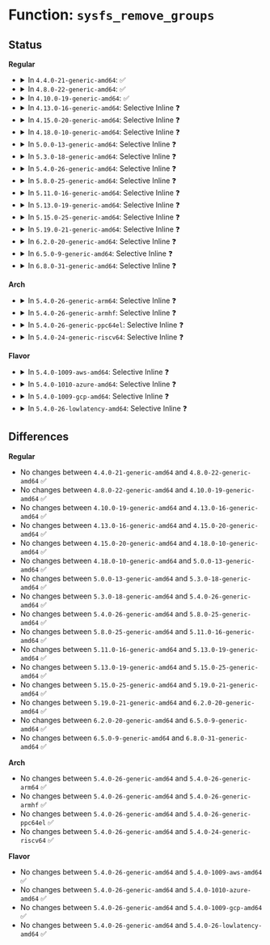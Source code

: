 # Function: <code>sysfs_remove_groups</code>

## Status
<b>Regular</b>
<ul>
<li>
<details>
<summary>In <code>4.4.0-21-generic-amd64</code>: ✅</summary>

```c
void sysfs_remove_groups(struct kobject * kobj, const struct attribute_group * * groups)
```

```json
{
  "name": "sysfs_remove_groups",
  "collision_type": "Unique Global",
  "inline_type": "No",
  "funcs": [
    {
      "addr": 18446744071581522416,
      "name": "sysfs_remove_groups",
      "external": true,
      "loc": "fs/sysfs/group.c:261",
      "file": "fs/sysfs/group.c",
      "inline": "seen, unknown",
      "caller_inline": [],
      "caller_func": [
        "drivers/pci/msi.c:free_msi_irqs",
        "drivers/base/core.c:device_remove_attrs",
        "drivers/base/core.c:device_remove_attrs",
        "drivers/base/core.c:device_remove_attrs",
        "drivers/base/core.c:device_add",
        "drivers/base/core.c:device_add",
        "drivers/base/core.c:device_add",
        "drivers/base/bus.c:bus_unregister"
      ]
    }
  ],
  "symbols": [
    {
      "addr": 18446744071581522416,
      "name": "sysfs_remove_groups",
      "section": ".text",
      "bind": "STB_GLOBAL",
      "size": 66
    }
  ]
}
```
</details>
</li>
<li>
<details>
<summary>In <code>4.8.0-22-generic-amd64</code>: ✅</summary>

```c
void sysfs_remove_groups(struct kobject * kobj, const struct attribute_group * * groups)
```

```json
{
  "name": "sysfs_remove_groups",
  "collision_type": "Unique Global",
  "inline_type": "No",
  "funcs": [
    {
      "addr": 18446744071581708368,
      "name": "sysfs_remove_groups",
      "external": true,
      "loc": "fs/sysfs/group.c:261",
      "file": "fs/sysfs/group.c",
      "inline": "seen, unknown",
      "caller_inline": [],
      "caller_func": [
        "drivers/pci/msi.c:free_msi_irqs",
        "drivers/base/core.c:device_add",
        "drivers/base/core.c:device_add",
        "drivers/base/core.c:device_add",
        "drivers/base/core.c:device_remove_attrs",
        "drivers/base/core.c:device_remove_attrs",
        "drivers/base/core.c:device_remove_attrs",
        "drivers/base/bus.c:bus_unregister"
      ]
    }
  ],
  "symbols": [
    {
      "addr": 18446744071581708368,
      "name": "sysfs_remove_groups",
      "section": ".text",
      "bind": "STB_GLOBAL",
      "size": 66
    }
  ]
}
```
</details>
</li>
<li>
<details>
<summary>In <code>4.10.0-19-generic-amd64</code>: ✅</summary>

```c
void sysfs_remove_groups(struct kobject * kobj, const struct attribute_group * * groups)
```

```json
{
  "name": "sysfs_remove_groups",
  "collision_type": "Unique Global",
  "inline_type": "No",
  "funcs": [
    {
      "addr": 18446744071581796224,
      "name": "sysfs_remove_groups",
      "external": true,
      "loc": "fs/sysfs/group.c:261",
      "file": "fs/sysfs/group.c",
      "inline": "seen, unknown",
      "caller_inline": [],
      "caller_func": [
        "drivers/pci/msi.c:free_msi_irqs",
        "drivers/video/fbdev/efifb.c:efifb_remove",
        "drivers/base/core.c:device_add",
        "drivers/base/core.c:device_add",
        "drivers/base/core.c:device_add",
        "drivers/base/core.c:device_remove_attrs",
        "drivers/base/core.c:device_remove_attrs",
        "drivers/base/core.c:device_remove_attrs",
        "drivers/base/bus.c:bus_unregister",
        "drivers/base/class.c:class_unregister"
      ]
    }
  ],
  "symbols": [
    {
      "addr": 18446744071581796224,
      "name": "sysfs_remove_groups",
      "section": ".text",
      "bind": "STB_GLOBAL",
      "size": 66
    }
  ]
}
```
</details>
</li>
<li>
<details>
<summary>In <code>4.13.0-16-generic-amd64</code>: Selective Inline ❓</summary>

```c
void sysfs_remove_groups(struct kobject * kobj, const struct attribute_group * * groups)
```

```json
{
  "name": "sysfs_remove_groups",
  "collision_type": "Unique Global",
  "inline_type": "Selective",
  "funcs": [
    {
      "addr": 18446744071581851184,
      "name": "sysfs_remove_groups",
      "external": true,
      "loc": "fs/sysfs/group.c:261",
      "file": "fs/sysfs/group.c",
      "inline": "not declared, inlined",
      "caller_inline": [],
      "caller_func": [
        "drivers/pci/msi.c:free_msi_irqs",
        "drivers/video/fbdev/efifb.c:efifb_remove",
        "drivers/video/fbdev/efifb.c:efifb_probe",
        "drivers/base/core.c:device_add",
        "drivers/base/core.c:device_add",
        "drivers/base/core.c:device_add",
        "drivers/base/core.c:device_remove_attrs",
        "drivers/base/core.c:device_remove_attrs",
        "drivers/base/core.c:device_remove_attrs",
        "drivers/base/bus.c:bus_unregister",
        "drivers/base/class.c:class_unregister"
      ]
    }
  ],
  "symbols": [
    {
      "addr": 18446744071581851184,
      "name": "sysfs_remove_groups",
      "section": ".text",
      "bind": "STB_GLOBAL",
      "size": 67
    }
  ]
}
```
</details>
</li>
<li>
<details>
<summary>In <code>4.15.0-20-generic-amd64</code>: Selective Inline ❓</summary>

```c
void sysfs_remove_groups(struct kobject * kobj, const struct attribute_group * * groups)
```

```json
{
  "name": "sysfs_remove_groups",
  "collision_type": "Unique Global",
  "inline_type": "Selective",
  "funcs": [
    {
      "addr": 18446744071582001008,
      "name": "sysfs_remove_groups",
      "external": true,
      "loc": "fs/sysfs/group.c:261",
      "file": "fs/sysfs/group.c",
      "inline": "not declared, inlined",
      "caller_inline": [],
      "caller_func": [
        "drivers/pci/msi.c:free_msi_irqs",
        "drivers/video/fbdev/efifb.c:efifb_remove",
        "drivers/video/fbdev/efifb.c:efifb_probe",
        "drivers/base/core.c:device_add",
        "drivers/base/core.c:device_add",
        "drivers/base/core.c:device_add",
        "drivers/base/core.c:device_remove_attrs",
        "drivers/base/core.c:device_remove_attrs",
        "drivers/base/core.c:device_remove_attrs",
        "drivers/base/core.c:devm_attr_groups_remove",
        "drivers/base/bus.c:bus_unregister",
        "drivers/base/class.c:class_unregister"
      ]
    }
  ],
  "symbols": [
    {
      "addr": 18446744071582001008,
      "name": "sysfs_remove_groups",
      "section": ".text",
      "bind": "STB_GLOBAL",
      "size": 67
    }
  ]
}
```
</details>
</li>
<li>
<details>
<summary>In <code>4.18.0-10-generic-amd64</code>: Selective Inline ❓</summary>

```c
void sysfs_remove_groups(struct kobject * kobj, const struct attribute_group * * groups)
```

```json
{
  "name": "sysfs_remove_groups",
  "collision_type": "Unique Global",
  "inline_type": "Selective",
  "funcs": [
    {
      "addr": 18446744071582189056,
      "name": "sysfs_remove_groups",
      "external": true,
      "loc": "fs/sysfs/group.c:265",
      "file": "fs/sysfs/group.c",
      "inline": "not declared, inlined",
      "caller_inline": [],
      "caller_func": [
        "drivers/pci/msi.c:free_msi_irqs",
        "drivers/video/fbdev/efifb.c:efifb_remove",
        "drivers/base/core.c:device_add",
        "drivers/base/core.c:device_add",
        "drivers/base/core.c:device_add",
        "drivers/base/core.c:device_remove_attrs",
        "drivers/base/core.c:device_remove_attrs",
        "drivers/base/core.c:device_remove_attrs",
        "drivers/base/core.c:devm_attr_groups_remove",
        "drivers/base/bus.c:bus_unregister",
        "drivers/base/class.c:class_unregister",
        "drivers/scsi/scsi_sysfs.c:__scsi_remove_device"
      ]
    }
  ],
  "symbols": [
    {
      "addr": 18446744071582189056,
      "name": "sysfs_remove_groups",
      "section": ".text",
      "bind": "STB_GLOBAL",
      "size": 66
    }
  ]
}
```
</details>
</li>
<li>
<details>
<summary>In <code>5.0.0-13-generic-amd64</code>: Selective Inline ❓</summary>

```c
void sysfs_remove_groups(struct kobject * kobj, const struct attribute_group * * groups)
```

```json
{
  "name": "sysfs_remove_groups",
  "collision_type": "Unique Global",
  "inline_type": "Selective",
  "funcs": [
    {
      "addr": 18446744071582284080,
      "name": "sysfs_remove_groups",
      "external": true,
      "loc": "fs/sysfs/group.c:280",
      "file": "fs/sysfs/group.c",
      "inline": "not declared, inlined",
      "caller_inline": [],
      "caller_func": [
        "drivers/pci/msi.c:free_msi_irqs",
        "drivers/video/fbdev/efifb.c:efifb_remove",
        "drivers/base/core.c:device_add",
        "drivers/base/core.c:device_add",
        "drivers/base/core.c:device_add",
        "drivers/base/core.c:device_remove_attrs",
        "drivers/base/core.c:device_remove_attrs",
        "drivers/base/core.c:device_remove_attrs",
        "drivers/base/core.c:devm_attr_groups_remove",
        "drivers/base/bus.c:bus_unregister",
        "drivers/base/class.c:class_unregister",
        "drivers/scsi/scsi_sysfs.c:__scsi_remove_device"
      ]
    }
  ],
  "symbols": [
    {
      "addr": 18446744071582284080,
      "name": "sysfs_remove_groups",
      "section": ".text",
      "bind": "STB_GLOBAL",
      "size": 66
    }
  ]
}
```
</details>
</li>
<li>
<details>
<summary>In <code>5.3.0-18-generic-amd64</code>: Selective Inline ❓</summary>

```c
void sysfs_remove_groups(struct kobject * kobj, const struct attribute_group * * groups)
```

```json
{
  "name": "sysfs_remove_groups",
  "collision_type": "Unique Global",
  "inline_type": "Selective",
  "funcs": [
    {
      "addr": 18446744071582448928,
      "name": "sysfs_remove_groups",
      "external": true,
      "loc": "fs/sysfs/group.c:304",
      "file": "fs/sysfs/group.c",
      "inline": "not declared, inlined",
      "caller_inline": [],
      "caller_func": [
        "drivers/pci/msi.c:free_msi_irqs",
        "drivers/video/fbdev/efifb.c:efifb_remove",
        "drivers/base/core.c:device_add",
        "drivers/base/core.c:device_add",
        "drivers/base/core.c:device_add",
        "drivers/base/core.c:device_remove_attrs",
        "drivers/base/core.c:device_remove_attrs",
        "drivers/base/core.c:device_remove_attrs",
        "drivers/base/core.c:devm_attr_groups_remove",
        "drivers/base/bus.c:bus_unregister",
        "drivers/base/class.c:class_unregister",
        "drivers/dax/bus.c:dax_region_unregister",
        "drivers/scsi/scsi_sysfs.c:__scsi_remove_device",
        "lib/kobject.c:kobject_del"
      ]
    }
  ],
  "symbols": [
    {
      "addr": 18446744071582448928,
      "name": "sysfs_remove_groups",
      "section": ".text",
      "bind": "STB_GLOBAL",
      "size": 66
    }
  ]
}
```
</details>
</li>
<li>
<details>
<summary>In <code>5.4.0-26-generic-amd64</code>: Selective Inline ❓</summary>

```c
void sysfs_remove_groups(struct kobject * kobj, const struct attribute_group * * groups)
```

```json
{
  "name": "sysfs_remove_groups",
  "collision_type": "Unique Global",
  "inline_type": "Selective",
  "funcs": [
    {
      "addr": 18446744071582548112,
      "name": "sysfs_remove_groups",
      "external": true,
      "loc": "fs/sysfs/group.c:305",
      "file": "fs/sysfs/group.c",
      "inline": "not declared, inlined",
      "caller_inline": [],
      "caller_func": [
        "drivers/pci/msi.c:free_msi_irqs",
        "drivers/video/fbdev/efifb.c:efifb_remove",
        "drivers/base/core.c:device_add",
        "drivers/base/core.c:device_add",
        "drivers/base/core.c:device_add",
        "drivers/base/core.c:device_remove_attrs",
        "drivers/base/core.c:device_remove_attrs",
        "drivers/base/core.c:device_remove_attrs",
        "drivers/base/core.c:devm_attr_groups_remove",
        "drivers/base/bus.c:bus_unregister",
        "drivers/base/class.c:class_unregister",
        "drivers/dax/bus.c:dax_region_unregister",
        "drivers/scsi/scsi_sysfs.c:__scsi_remove_device",
        "lib/kobject.c:kobject_del"
      ]
    }
  ],
  "symbols": [
    {
      "addr": 18446744071582548112,
      "name": "sysfs_remove_groups",
      "section": ".text",
      "bind": "STB_GLOBAL",
      "size": 66
    }
  ]
}
```
</details>
</li>
<li>
<details>
<summary>In <code>5.8.0-25-generic-amd64</code>: Selective Inline ❓</summary>

```c
void sysfs_remove_groups(struct kobject * kobj, const struct attribute_group * * groups)
```

```json
{
  "name": "sysfs_remove_groups",
  "collision_type": "Unique Global",
  "inline_type": "Selective",
  "funcs": [
    {
      "addr": 18446744071582855216,
      "name": "sysfs_remove_groups",
      "external": true,
      "loc": "fs/sysfs/group.c:305",
      "file": "fs/sysfs/group.c",
      "inline": "not declared, inlined",
      "caller_inline": [],
      "caller_func": [
        "lib/kobject.c:__kobject_del",
        "drivers/pci/msi.c:free_msi_irqs",
        "drivers/video/fbdev/efifb.c:efifb_remove",
        "drivers/base/core.c:device_add",
        "drivers/base/core.c:device_add",
        "drivers/base/core.c:device_add",
        "drivers/base/core.c:device_remove_attrs",
        "drivers/base/core.c:device_remove_attrs",
        "drivers/base/core.c:device_remove_attrs",
        "drivers/base/core.c:devm_attr_groups_remove",
        "drivers/base/bus.c:bus_unregister",
        "drivers/base/class.c:class_unregister",
        "drivers/dax/bus.c:alloc_dax_region",
        "drivers/scsi/scsi_sysfs.c:__scsi_remove_device"
      ]
    }
  ],
  "symbols": [
    {
      "addr": 18446744071582855216,
      "name": "sysfs_remove_groups",
      "section": ".text",
      "bind": "STB_GLOBAL",
      "size": 66
    }
  ]
}
```
</details>
</li>
<li>
<details>
<summary>In <code>5.11.0-16-generic-amd64</code>: Selective Inline ❓</summary>

```c
void sysfs_remove_groups(struct kobject * kobj, const struct attribute_group * * groups)
```

```json
{
  "name": "sysfs_remove_groups",
  "collision_type": "Unique Global",
  "inline_type": "Selective",
  "funcs": [
    {
      "addr": 18446744071582928272,
      "name": "sysfs_remove_groups",
      "external": true,
      "loc": "fs/sysfs/group.c:305",
      "file": "fs/sysfs/group.c",
      "inline": "not declared, inlined",
      "caller_inline": [],
      "caller_func": [
        "lib/kobject.c:__kobject_del",
        "drivers/pci/msi.c:free_msi_irqs",
        "drivers/video/fbdev/efifb.c:efifb_remove",
        "drivers/base/core.c:device_remove_attrs",
        "drivers/base/core.c:device_remove_attrs",
        "drivers/base/core.c:device_remove_attrs",
        "drivers/base/core.c:device_add_attrs",
        "drivers/base/core.c:device_add_attrs",
        "drivers/base/core.c:device_add_attrs",
        "drivers/base/core.c:devm_attr_groups_remove",
        "drivers/base/bus.c:bus_unregister",
        "drivers/base/class.c:class_unregister",
        "drivers/dax/bus.c:alloc_dax_region",
        "drivers/scsi/scsi_sysfs.c:__scsi_remove_device"
      ]
    }
  ],
  "symbols": [
    {
      "addr": 18446744071582928272,
      "name": "sysfs_remove_groups",
      "section": ".text",
      "bind": "STB_GLOBAL",
      "size": 66
    }
  ]
}
```
</details>
</li>
<li>
<details>
<summary>In <code>5.13.0-19-generic-amd64</code>: Selective Inline ❓</summary>

```c
void sysfs_remove_groups(struct kobject * kobj, const struct attribute_group * * groups)
```

```json
{
  "name": "sysfs_remove_groups",
  "collision_type": "Unique Global",
  "inline_type": "Selective",
  "funcs": [
    {
      "addr": 18446744071582955920,
      "name": "sysfs_remove_groups",
      "external": true,
      "loc": "fs/sysfs/group.c:305",
      "file": "fs/sysfs/group.c",
      "inline": "not declared, inlined",
      "caller_inline": [],
      "caller_func": [
        "lib/kobject.c:__kobject_del",
        "drivers/pci/msi.c:free_msi_irqs",
        "drivers/video/fbdev/efifb.c:efifb_remove",
        "drivers/base/core.c:device_remove_attrs",
        "drivers/base/core.c:device_remove_attrs",
        "drivers/base/core.c:device_remove_attrs",
        "drivers/base/core.c:device_add_attrs",
        "drivers/base/core.c:device_add_attrs",
        "drivers/base/core.c:device_add_attrs",
        "drivers/base/core.c:devm_attr_groups_remove",
        "drivers/base/bus.c:bus_unregister",
        "drivers/base/class.c:class_unregister",
        "drivers/dax/bus.c:alloc_dax_region",
        "drivers/scsi/scsi_sysfs.c:__scsi_remove_device"
      ]
    }
  ],
  "symbols": [
    {
      "addr": 18446744071582955920,
      "name": "sysfs_remove_groups",
      "section": ".text",
      "bind": "STB_GLOBAL",
      "size": 66
    }
  ]
}
```
</details>
</li>
<li>
<details>
<summary>In <code>5.15.0-25-generic-amd64</code>: Selective Inline ❓</summary>

```c
void sysfs_remove_groups(struct kobject * kobj, const struct attribute_group * * groups)
```

```json
{
  "name": "sysfs_remove_groups",
  "collision_type": "Unique Global",
  "inline_type": "Selective",
  "funcs": [
    {
      "addr": 18446744071583291168,
      "name": "sysfs_remove_groups",
      "external": true,
      "loc": "fs/sysfs/group.c:305",
      "file": "fs/sysfs/group.c",
      "inline": "not declared, inlined",
      "caller_inline": [],
      "caller_func": [
        "kernel/irq/msi.c:msi_destroy_sysfs",
        "lib/kobject.c:__kobject_del",
        "drivers/video/fbdev/efifb.c:efifb_remove",
        "drivers/video/fbdev/efifb.c:efifb_probe",
        "drivers/base/core.c:device_remove_attrs",
        "drivers/base/core.c:device_remove_attrs",
        "drivers/base/core.c:device_remove_attrs",
        "drivers/base/core.c:device_add_attrs",
        "drivers/base/core.c:device_add_attrs",
        "drivers/base/core.c:device_add_attrs",
        "drivers/base/core.c:devm_attr_groups_remove",
        "drivers/base/bus.c:bus_unregister",
        "drivers/base/class.c:class_unregister",
        "drivers/scsi/scsi_sysfs.c:__scsi_remove_device"
      ]
    }
  ],
  "symbols": [
    {
      "addr": 18446744071583291168,
      "name": "sysfs_remove_groups",
      "section": ".text",
      "bind": "STB_GLOBAL",
      "size": 66
    }
  ]
}
```
</details>
</li>
<li>
<details>
<summary>In <code>5.19.0-21-generic-amd64</code>: Selective Inline ❓</summary>

```c
void sysfs_remove_groups(struct kobject * kobj, const struct attribute_group * * groups)
```

```json
{
  "name": "sysfs_remove_groups",
  "collision_type": "Unique Global",
  "inline_type": "Selective",
  "funcs": [
    {
      "addr": 18446744071583797648,
      "name": "sysfs_remove_groups",
      "external": true,
      "loc": "fs/sysfs/group.c:304",
      "file": "fs/sysfs/group.c",
      "inline": "not declared, inlined",
      "caller_inline": [],
      "caller_func": [
        "lib/kobject.c:__kobject_del",
        "drivers/video/fbdev/efifb.c:efifb_remove",
        "drivers/video/fbdev/efifb.c:efifb_probe",
        "drivers/base/core.c:device_remove_attrs",
        "drivers/base/core.c:device_remove_attrs",
        "drivers/base/core.c:device_remove_attrs",
        "drivers/base/core.c:device_remove_attrs",
        "drivers/base/core.c:device_add_attrs",
        "drivers/base/core.c:device_add_attrs",
        "drivers/base/core.c:device_add_attrs",
        "drivers/base/core.c:devm_attr_groups_remove",
        "drivers/base/core.c:devm_attr_groups_remove",
        "drivers/base/bus.c:bus_unregister",
        "drivers/base/class.c:class_unregister",
        "drivers/dax/bus.c:alloc_dax_region"
      ]
    }
  ],
  "symbols": [
    {
      "addr": 18446744071583797648,
      "name": "sysfs_remove_groups",
      "section": ".text",
      "bind": "STB_GLOBAL",
      "size": 86
    }
  ]
}
```
</details>
</li>
<li>
<details>
<summary>In <code>6.2.0-20-generic-amd64</code>: Selective Inline ❓</summary>

```c
void sysfs_remove_groups(struct kobject * kobj, const struct attribute_group * * groups)
```

```json
{
  "name": "sysfs_remove_groups",
  "collision_type": "Unique Global",
  "inline_type": "Selective",
  "funcs": [
    {
      "addr": 18446744071584417984,
      "name": "sysfs_remove_groups",
      "external": true,
      "loc": "fs/sysfs/group.c:304",
      "file": "fs/sysfs/group.c",
      "inline": "not declared, inlined",
      "caller_inline": [],
      "caller_func": [
        "drivers/video/fbdev/efifb.c:efifb_remove",
        "drivers/video/fbdev/efifb.c:efifb_probe",
        "drivers/base/core.c:device_remove_attrs",
        "drivers/base/core.c:device_remove_attrs",
        "drivers/base/core.c:device_remove_attrs",
        "drivers/base/core.c:device_remove_attrs",
        "drivers/base/core.c:device_add_attrs",
        "drivers/base/core.c:device_add_attrs",
        "drivers/base/core.c:device_add_attrs",
        "drivers/base/core.c:devm_attr_groups_remove",
        "drivers/base/core.c:devm_attr_groups_remove",
        "drivers/base/bus.c:bus_unregister",
        "drivers/base/class.c:class_unregister",
        "drivers/dax/bus.c:alloc_dax_region",
        "lib/kobject.c:__kobject_del"
      ]
    }
  ],
  "symbols": [
    {
      "addr": 18446744071584417984,
      "name": "sysfs_remove_groups",
      "section": ".text",
      "bind": "STB_GLOBAL",
      "size": 86
    }
  ]
}
```
</details>
</li>
<li>
<details>
<summary>In <code>6.5.0-9-generic-amd64</code>: Selective Inline ❓</summary>

```c
void sysfs_remove_groups(struct kobject * kobj, const struct attribute_group * * groups)
```

```json
{
  "name": "sysfs_remove_groups",
  "collision_type": "Unique Global",
  "inline_type": "Selective",
  "funcs": [
    {
      "addr": 18446744071584646576,
      "name": "sysfs_remove_groups",
      "external": true,
      "loc": "fs/sysfs/group.c:308",
      "file": "fs/sysfs/group.c",
      "inline": "not declared, inlined",
      "caller_inline": [],
      "caller_func": [
        "drivers/video/fbdev/efifb.c:efifb_remove",
        "drivers/video/fbdev/efifb.c:efifb_probe",
        "drivers/base/core.c:device_remove_attrs",
        "drivers/base/core.c:device_remove_attrs",
        "drivers/base/core.c:device_remove_attrs",
        "drivers/base/core.c:device_remove_attrs",
        "drivers/base/core.c:device_add_attrs",
        "drivers/base/core.c:device_add_attrs",
        "drivers/base/core.c:device_add_attrs",
        "drivers/base/core.c:devm_attr_groups_remove",
        "drivers/base/core.c:devm_attr_groups_remove",
        "drivers/base/bus.c:bus_unregister",
        "drivers/base/class.c:class_unregister",
        "drivers/dax/bus.c:dax_region_unregister",
        "lib/kobject.c:__kobject_del"
      ]
    }
  ],
  "symbols": [
    {
      "addr": 18446744071584646576,
      "name": "sysfs_remove_groups",
      "section": ".text",
      "bind": "STB_GLOBAL",
      "size": 86
    }
  ]
}
```
</details>
</li>
<li>
<details>
<summary>In <code>6.8.0-31-generic-amd64</code>: Selective Inline ❓</summary>

```c
void sysfs_remove_groups(struct kobject * kobj, const struct attribute_group * * groups)
```

```json
{
  "name": "sysfs_remove_groups",
  "collision_type": "Unique Global",
  "inline_type": "Selective",
  "funcs": [
    {
      "addr": 18446744071584878960,
      "name": "sysfs_remove_groups",
      "external": true,
      "loc": "fs/sysfs/group.c:308",
      "file": "fs/sysfs/group.c",
      "inline": "not declared, inlined",
      "caller_inline": [],
      "caller_func": [
        "drivers/base/core.c:device_remove_attrs",
        "drivers/base/core.c:device_remove_attrs",
        "drivers/base/core.c:device_remove_attrs",
        "drivers/base/core.c:device_remove_attrs",
        "drivers/base/core.c:device_add_attrs",
        "drivers/base/core.c:device_add_attrs",
        "drivers/base/core.c:device_add_attrs",
        "drivers/base/core.c:devm_attr_groups_remove",
        "drivers/base/core.c:devm_attr_groups_remove",
        "drivers/base/bus.c:bus_unregister",
        "drivers/base/class.c:class_unregister",
        "drivers/dax/bus.c:dax_region_unregister",
        "drivers/usb/host/xhci-dbgcap.c:xhci_dbc_remove",
        "lib/kobject.c:__kobject_del"
      ]
    }
  ],
  "symbols": [
    {
      "addr": 18446744071584878960,
      "name": "sysfs_remove_groups",
      "section": ".text",
      "bind": "STB_GLOBAL",
      "size": 86
    }
  ]
}
```
</details>
</li>
</ul>
<b>Arch</b>
<ul>
<li>
<details>
<summary>In <code>5.4.0-26-generic-arm64</code>: Selective Inline ❓</summary>

```c
void sysfs_remove_groups(struct kobject * kobj, const struct attribute_group * * groups)
```

```json
{
  "name": "sysfs_remove_groups",
  "collision_type": "Unique Global",
  "inline_type": "Selective",
  "funcs": [
    {
      "addr": 18446603336494187176,
      "name": "sysfs_remove_groups",
      "external": true,
      "loc": "fs/sysfs/group.c:305",
      "file": "fs/sysfs/group.c",
      "inline": "not declared, inlined",
      "caller_inline": [],
      "caller_func": [
        "drivers/pci/msi.c:free_msi_irqs",
        "drivers/video/fbdev/efifb.c:efifb_remove",
        "drivers/base/core.c:device_add",
        "drivers/base/core.c:device_add",
        "drivers/base/core.c:device_add",
        "drivers/base/core.c:device_remove_attrs",
        "drivers/base/core.c:device_remove_attrs",
        "drivers/base/core.c:device_remove_attrs",
        "drivers/base/core.c:devm_attr_groups_remove",
        "drivers/base/core.c:devm_attr_groups_remove",
        "drivers/base/bus.c:bus_unregister",
        "drivers/base/class.c:class_unregister",
        "drivers/dax/bus.c:dax_region_unregister",
        "drivers/scsi/scsi_sysfs.c:__scsi_remove_device",
        "drivers/memory/brcmstb_dpfe.c:brcmstb_dpfe_remove",
        "lib/kobject.c:kobject_del"
      ]
    }
  ],
  "symbols": [
    {
      "addr": 18446603336494187176,
      "name": "sysfs_remove_groups",
      "section": ".text",
      "bind": "STB_GLOBAL",
      "size": 84
    }
  ]
}
```
</details>
</li>
<li>
<details>
<summary>In <code>5.4.0-26-generic-armhf</code>: Selective Inline ❓</summary>

```c
void sysfs_remove_groups(struct kobject * kobj, const struct attribute_group * * groups)
```

```json
{
  "name": "sysfs_remove_groups",
  "collision_type": "Unique Global",
  "inline_type": "Selective",
  "funcs": [
    {
      "addr": 3227624388,
      "name": "sysfs_remove_groups",
      "external": true,
      "loc": "fs/sysfs/group.c:305",
      "file": "fs/sysfs/group.c",
      "inline": "not declared, inlined",
      "caller_inline": [],
      "caller_func": [
        "drivers/pci/msi.c:free_msi_irqs",
        "drivers/video/fbdev/efifb.c:efifb_remove",
        "drivers/base/core.c:device_add",
        "drivers/base/core.c:device_add",
        "drivers/base/core.c:device_add",
        "drivers/base/core.c:device_remove_attrs",
        "drivers/base/core.c:device_remove_attrs",
        "drivers/base/core.c:device_remove_attrs",
        "drivers/base/core.c:devm_attr_groups_remove",
        "drivers/base/bus.c:bus_unregister",
        "drivers/base/class.c:class_unregister",
        "drivers/dax/bus.c:dax_region_unregister",
        "drivers/scsi/scsi_sysfs.c:__scsi_remove_device",
        "lib/kobject.c:kobject_del"
      ]
    }
  ],
  "symbols": [
    {
      "addr": 3227624388,
      "name": "sysfs_remove_groups",
      "section": ".text",
      "bind": "STB_GLOBAL",
      "size": 68
    }
  ]
}
```
</details>
</li>
<li>
<details>
<summary>In <code>5.4.0-26-generic-ppc64el</code>: Selective Inline ❓</summary>

```c
void sysfs_remove_groups(struct kobject * kobj, const struct attribute_group * * groups)
```

```json
{
  "name": "sysfs_remove_groups",
  "collision_type": "Unique Global",
  "inline_type": "Selective",
  "funcs": [
    {
      "addr": 13835058055287876640,
      "name": "sysfs_remove_groups",
      "external": true,
      "loc": "fs/sysfs/group.c:305",
      "file": "fs/sysfs/group.c",
      "inline": "not declared, inlined",
      "caller_inline": [],
      "caller_func": [
        "drivers/pci/msi.c:free_msi_irqs",
        "drivers/base/core.c:device_add",
        "drivers/base/core.c:device_add",
        "drivers/base/core.c:device_add",
        "drivers/base/core.c:device_remove_attrs",
        "drivers/base/core.c:device_remove_attrs",
        "drivers/base/core.c:device_remove_attrs",
        "drivers/base/core.c:devm_attr_groups_remove",
        "drivers/base/core.c:devm_attr_groups_remove",
        "drivers/base/bus.c:bus_unregister",
        "drivers/base/class.c:class_unregister",
        "drivers/base/class.c:class_unregister",
        "drivers/dax/bus.c:dax_region_unregister",
        "drivers/scsi/scsi_sysfs.c:__scsi_remove_device",
        "lib/kobject.c:kobject_del"
      ]
    }
  ],
  "symbols": [
    {
      "addr": 13835058055287876640,
      "name": "sysfs_remove_groups",
      "section": ".text",
      "bind": "STB_GLOBAL",
      "size": 140
    }
  ]
}
```
</details>
</li>
<li>
<details>
<summary>In <code>5.4.0-24-generic-riscv64</code>: Selective Inline ❓</summary>

```c
void sysfs_remove_groups(struct kobject * kobj, const struct attribute_group * * groups)
```

```json
{
  "name": "sysfs_remove_groups",
  "collision_type": "Unique Global",
  "inline_type": "Selective",
  "funcs": [
    {
      "addr": 18446743936273650718,
      "name": "sysfs_remove_groups",
      "external": true,
      "loc": "fs/sysfs/group.c:305",
      "file": "fs/sysfs/group.c",
      "inline": "not declared, inlined",
      "caller_inline": [],
      "caller_func": [
        "drivers/pci/msi.c:free_msi_irqs",
        "drivers/base/core.c:device_add",
        "drivers/base/core.c:device_add",
        "drivers/base/core.c:device_add",
        "drivers/base/core.c:device_remove_attrs",
        "drivers/base/core.c:device_remove_attrs",
        "drivers/base/core.c:device_remove_attrs",
        "drivers/base/core.c:devm_attr_groups_remove",
        "drivers/base/bus.c:bus_unregister",
        "drivers/base/class.c:class_unregister",
        "drivers/dax/bus.c:dax_region_unregister",
        "drivers/scsi/scsi_sysfs.c:__scsi_remove_device",
        "lib/kobject.c:kobject_del"
      ]
    }
  ],
  "symbols": [
    {
      "addr": 18446743936273650718,
      "name": "sysfs_remove_groups",
      "section": ".text",
      "bind": "STB_GLOBAL",
      "size": 76
    }
  ]
}
```
</details>
</li>
</ul>
<b>Flavor</b>
<ul>
<li>
<details>
<summary>In <code>5.4.0-1009-aws-amd64</code>: Selective Inline ❓</summary>

```c
void sysfs_remove_groups(struct kobject * kobj, const struct attribute_group * * groups)
```

```json
{
  "name": "sysfs_remove_groups",
  "collision_type": "Unique Global",
  "inline_type": "Selective",
  "funcs": [
    {
      "addr": 18446744071582516848,
      "name": "sysfs_remove_groups",
      "external": true,
      "loc": "fs/sysfs/group.c:305",
      "file": "fs/sysfs/group.c",
      "inline": "not declared, inlined",
      "caller_inline": [],
      "caller_func": [
        "drivers/pci/msi.c:free_msi_irqs",
        "drivers/video/fbdev/efifb.c:efifb_remove",
        "drivers/base/core.c:device_add",
        "drivers/base/core.c:device_add",
        "drivers/base/core.c:device_add",
        "drivers/base/core.c:device_remove_attrs",
        "drivers/base/core.c:device_remove_attrs",
        "drivers/base/core.c:device_remove_attrs",
        "drivers/base/core.c:devm_attr_groups_remove",
        "drivers/base/bus.c:bus_unregister",
        "drivers/base/class.c:class_unregister",
        "drivers/dax/bus.c:dax_region_unregister",
        "drivers/scsi/scsi_sysfs.c:__scsi_remove_device",
        "lib/kobject.c:kobject_del"
      ]
    }
  ],
  "symbols": [
    {
      "addr": 18446744071582516848,
      "name": "sysfs_remove_groups",
      "section": ".text",
      "bind": "STB_GLOBAL",
      "size": 66
    }
  ]
}
```
</details>
</li>
<li>
<details>
<summary>In <code>5.4.0-1010-azure-amd64</code>: Selective Inline ❓</summary>

```c
void sysfs_remove_groups(struct kobject * kobj, const struct attribute_group * * groups)
```

```json
{
  "name": "sysfs_remove_groups",
  "collision_type": "Unique Global",
  "inline_type": "Selective",
  "funcs": [
    {
      "addr": 18446744071582454016,
      "name": "sysfs_remove_groups",
      "external": true,
      "loc": "fs/sysfs/group.c:305",
      "file": "fs/sysfs/group.c",
      "inline": "not declared, inlined",
      "caller_inline": [],
      "caller_func": [
        "drivers/pci/msi.c:free_msi_irqs",
        "drivers/base/core.c:device_add",
        "drivers/base/core.c:device_add",
        "drivers/base/core.c:device_add",
        "drivers/base/core.c:device_remove_attrs",
        "drivers/base/core.c:device_remove_attrs",
        "drivers/base/core.c:device_remove_attrs",
        "drivers/base/core.c:devm_attr_groups_remove",
        "drivers/base/bus.c:bus_unregister",
        "drivers/base/class.c:class_unregister",
        "drivers/dax/bus.c:dax_region_unregister",
        "drivers/scsi/scsi_sysfs.c:__scsi_remove_device",
        "lib/kobject.c:kobject_del"
      ]
    }
  ],
  "symbols": [
    {
      "addr": 18446744071582454016,
      "name": "sysfs_remove_groups",
      "section": ".text",
      "bind": "STB_GLOBAL",
      "size": 66
    }
  ]
}
```
</details>
</li>
<li>
<details>
<summary>In <code>5.4.0-1009-gcp-amd64</code>: Selective Inline ❓</summary>

```c
void sysfs_remove_groups(struct kobject * kobj, const struct attribute_group * * groups)
```

```json
{
  "name": "sysfs_remove_groups",
  "collision_type": "Unique Global",
  "inline_type": "Selective",
  "funcs": [
    {
      "addr": 18446744071582507328,
      "name": "sysfs_remove_groups",
      "external": true,
      "loc": "fs/sysfs/group.c:305",
      "file": "fs/sysfs/group.c",
      "inline": "not declared, inlined",
      "caller_inline": [],
      "caller_func": [
        "drivers/pci/msi.c:free_msi_irqs",
        "drivers/video/fbdev/efifb.c:efifb_remove",
        "drivers/base/core.c:device_add",
        "drivers/base/core.c:device_add",
        "drivers/base/core.c:device_add",
        "drivers/base/core.c:device_remove_attrs",
        "drivers/base/core.c:device_remove_attrs",
        "drivers/base/core.c:device_remove_attrs",
        "drivers/base/core.c:devm_attr_groups_remove",
        "drivers/base/bus.c:bus_unregister",
        "drivers/base/class.c:class_unregister",
        "drivers/dax/bus.c:dax_region_unregister",
        "drivers/scsi/scsi_sysfs.c:__scsi_remove_device",
        "lib/kobject.c:kobject_del"
      ]
    }
  ],
  "symbols": [
    {
      "addr": 18446744071582507328,
      "name": "sysfs_remove_groups",
      "section": ".text",
      "bind": "STB_GLOBAL",
      "size": 66
    }
  ]
}
```
</details>
</li>
<li>
<details>
<summary>In <code>5.4.0-26-lowlatency-amd64</code>: Selective Inline ❓</summary>

```c
void sysfs_remove_groups(struct kobject * kobj, const struct attribute_group * * groups)
```

```json
{
  "name": "sysfs_remove_groups",
  "collision_type": "Unique Global",
  "inline_type": "Selective",
  "funcs": [
    {
      "addr": 18446744071582588224,
      "name": "sysfs_remove_groups",
      "external": true,
      "loc": "fs/sysfs/group.c:305",
      "file": "fs/sysfs/group.c",
      "inline": "not declared, inlined",
      "caller_inline": [],
      "caller_func": [
        "drivers/pci/msi.c:free_msi_irqs",
        "drivers/video/fbdev/efifb.c:efifb_remove",
        "drivers/base/core.c:device_add",
        "drivers/base/core.c:device_add",
        "drivers/base/core.c:device_add",
        "drivers/base/core.c:device_remove_attrs",
        "drivers/base/core.c:device_remove_attrs",
        "drivers/base/core.c:device_remove_attrs",
        "drivers/base/core.c:devm_attr_groups_remove",
        "drivers/base/bus.c:bus_unregister",
        "drivers/base/class.c:class_unregister",
        "drivers/dax/bus.c:dax_region_unregister",
        "drivers/scsi/scsi_sysfs.c:__scsi_remove_device",
        "lib/kobject.c:kobject_del"
      ]
    }
  ],
  "symbols": [
    {
      "addr": 18446744071582588224,
      "name": "sysfs_remove_groups",
      "section": ".text",
      "bind": "STB_GLOBAL",
      "size": 66
    }
  ]
}
```
</details>
</li>
</ul>

## Differences
<b>Regular</b>
<ul>
<li>
No changes between <code>4.4.0-21-generic-amd64</code> and <code>4.8.0-22-generic-amd64</code> ✅
</li>
<li>
No changes between <code>4.8.0-22-generic-amd64</code> and <code>4.10.0-19-generic-amd64</code> ✅
</li>
<li>
No changes between <code>4.10.0-19-generic-amd64</code> and <code>4.13.0-16-generic-amd64</code> ✅
</li>
<li>
No changes between <code>4.13.0-16-generic-amd64</code> and <code>4.15.0-20-generic-amd64</code> ✅
</li>
<li>
No changes between <code>4.15.0-20-generic-amd64</code> and <code>4.18.0-10-generic-amd64</code> ✅
</li>
<li>
No changes between <code>4.18.0-10-generic-amd64</code> and <code>5.0.0-13-generic-amd64</code> ✅
</li>
<li>
No changes between <code>5.0.0-13-generic-amd64</code> and <code>5.3.0-18-generic-amd64</code> ✅
</li>
<li>
No changes between <code>5.3.0-18-generic-amd64</code> and <code>5.4.0-26-generic-amd64</code> ✅
</li>
<li>
No changes between <code>5.4.0-26-generic-amd64</code> and <code>5.8.0-25-generic-amd64</code> ✅
</li>
<li>
No changes between <code>5.8.0-25-generic-amd64</code> and <code>5.11.0-16-generic-amd64</code> ✅
</li>
<li>
No changes between <code>5.11.0-16-generic-amd64</code> and <code>5.13.0-19-generic-amd64</code> ✅
</li>
<li>
No changes between <code>5.13.0-19-generic-amd64</code> and <code>5.15.0-25-generic-amd64</code> ✅
</li>
<li>
No changes between <code>5.15.0-25-generic-amd64</code> and <code>5.19.0-21-generic-amd64</code> ✅
</li>
<li>
No changes between <code>5.19.0-21-generic-amd64</code> and <code>6.2.0-20-generic-amd64</code> ✅
</li>
<li>
No changes between <code>6.2.0-20-generic-amd64</code> and <code>6.5.0-9-generic-amd64</code> ✅
</li>
<li>
No changes between <code>6.5.0-9-generic-amd64</code> and <code>6.8.0-31-generic-amd64</code> ✅
</li>
</ul>
<b>Arch</b>
<ul>
<li>
No changes between <code>5.4.0-26-generic-amd64</code> and <code>5.4.0-26-generic-arm64</code> ✅
</li>
<li>
No changes between <code>5.4.0-26-generic-amd64</code> and <code>5.4.0-26-generic-armhf</code> ✅
</li>
<li>
No changes between <code>5.4.0-26-generic-amd64</code> and <code>5.4.0-26-generic-ppc64el</code> ✅
</li>
<li>
No changes between <code>5.4.0-26-generic-amd64</code> and <code>5.4.0-24-generic-riscv64</code> ✅
</li>
</ul>
<b>Flavor</b>
<ul>
<li>
No changes between <code>5.4.0-26-generic-amd64</code> and <code>5.4.0-1009-aws-amd64</code> ✅
</li>
<li>
No changes between <code>5.4.0-26-generic-amd64</code> and <code>5.4.0-1010-azure-amd64</code> ✅
</li>
<li>
No changes between <code>5.4.0-26-generic-amd64</code> and <code>5.4.0-1009-gcp-amd64</code> ✅
</li>
<li>
No changes between <code>5.4.0-26-generic-amd64</code> and <code>5.4.0-26-lowlatency-amd64</code> ✅
</li>
</ul>
